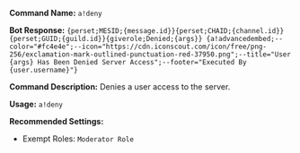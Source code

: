 
**Command Name:**
`a!deny`

**Bot Response:**
`{perset;MESID;{message.id}}{perset;CHAID;{channel.id}}{perset;GUID;{guild.id}}{giverole;Denied;{args}} {a!advancedembed;--color="#fc4e4e";--icon="https://cdn.iconscout.com/icon/free/png-256/exclamation-mark-outlined-punctuation-red-37950.png";--title="User {args} Has Been Denied Server Access";--footer="Executed By {user.username}"}`

**Command Description:**
Denies a user access to the server.

**Usage:**
`a!deny`

**Recommended Settings:**
* Exempt Roles:
  `Moderator Role`
